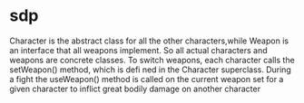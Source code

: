 # sdp
Character is the abstract class for all the other characters,while Weapon is an interface that all weapons implement. So all actual characters and weapons are concrete classes.
To switch weapons, each character calls the setWeapon() method, which is defi ned in the Character superclass. During a fight the useWeapon() method is called on the current weapon set for a given character to inflict great bodily damage on another character

